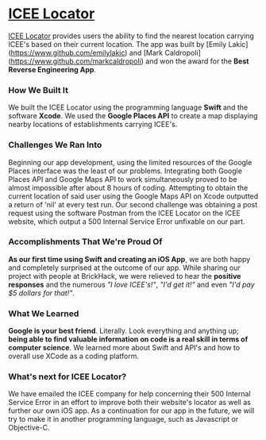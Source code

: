 # [ICEE Locator](http://github.com/emilylakic/iceelocator/)

[ICEE Locator](https://github.com/emilylakic/iceelocator) provides users the ability to find the nearest location carrying ICEE's based on their current location. The app was built by [Emily Lakic] (https://www.github.com/emilylakic) and [Mark Caldropoli] (https://www.github.com/markcaldropoli) and won the award for the **Best Reverse Engineering App**.

### How We Built It

We built the ICEE Locator using the programming language **Swift** and the software **Xcode**. We used the **Google Places API** to create a map displaying nearby locations of establishments carrying ICEE's.

### Challenges We Ran Into

Beginning our app development, using the limited resources of the Google Places interface was the least of our problems. Integrating both Google Places API and Google Maps API to work simultaneously proved to be almost impossible after about 8 hours of coding. Attempting to obtain the current location of said user using the Google Maps API on Xcode outputted a return of 'nil' at every test run. Our second challenge was obtaining a post request using the software Postman from the ICEE Locator on the ICEE website, which output a 500 Internal Service Error unfixable on our part.

### Accomplishments That We're Proud Of 

**As our first time using Swift and creating an iOS App**, we are both happy and completely surprised at the outcome of our app. While sharing our project with people at BrickHack, we were relieved to hear the **positive responses** and the numerous *"I love ICEE's!"*, *"I'd get it!"* and even *"I'd pay $5 dollars for that!"*.

### What We Learned

**Google is your best friend**. Literally. Look everything and anything up; **being able to find valuable information on code is a real skill in terms of computer science**. We learned more about Swift and API's and how to overall use XCode as a coding platform.

### What's next for ICEE Locator?

We have emailed the ICEE company for help concerning their 500 Internal Service Error in an effort to improve both their website's locator as well as further our own iOS app. As a continuation for our app in the future, we will try to make it in another programming language, such as Javascript or Objective-C.
